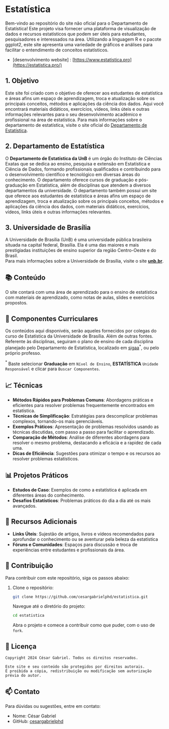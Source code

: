 # Estatística

Bem-vindo ao repositório do site não oficial para o Departamento de Estatística! Este projeto visa fornecer uma plataforma de visualização de dados e recursos estatísticos que podem ser úteis para estudantes, pesquisadores e interessados na área. Utilizando a linguagem R e o pacote ggplot2, este site apresenta uma variedade de gráficos e análises para facilitar o entendimento de conceitos estatísticos.

- [desenvolvimento website] : [https://www.estatistica.pro](https://estatistica.pro/)

## 1. Objetivo

Este site foi criado com o objetivo de oferecer aos estudantes de estatística e áreas afins um espaço de aprendizagem, troca e atualização sobre os principais conceitos, métodos e aplicações da ciência dos dados. Aqui você encontrará materiais didáticos, exercícios, vídeos, links úteis e outras informações relevantes para o seu desenvolvimento acadêmico e profissional na área de estatística.
Para mais informações sobre o departamento de estatística, visite o site oficial do [Departamento de Estatística](<[https://www.estatistica.unb.br](http://est.unb.br/)>).

## 2. Departamento de Estatística

O **Departamento de Estatística da UnB** é um órgão do Instituto de Ciências Exatas que se dedica ao ensino, pesquisa e extensão em Estatística e Ciência de Dados, formando profissionais qualificados e contribuindo para o desenvolvimento científico e tecnológico em diversas áreas do conhecimento. O departamento oferece cursos de graduação e pós-graduação em Estatística, além de disciplinas que atendem a diversos departamentos da universidade. O departamento também possui um site que oferece aos estudantes de estatística e áreas afins um espaço de aprendizagem, troca e atualização sobre os principais conceitos, métodos e aplicações da ciência dos dados, com materiais didáticos, exercícios, vídeos, links úteis e outras informações relevantes.

## 3. Universidade de Brasília

A Universidade de Brasília (UnB) é uma universidade pública brasileira situada na capital federal, Brasília. Ela é uma das maiores e mais prestigiadas instituições de ensino superior da região Centro-Oeste e do Brasil.  
Para mais informações sobre a Universidade de Brasília, visite o site [**unb.br**](https://www.unb.br).

## 📚 Conteúdo

O site contará com uma área de aprendizado para o ensino de estatística com materiais de aprendizado, como notas de aulas, slides e exercícios propostos.

## 🏫 Componentes Curriculares

Os conteúdos aqui disponivéis, serão aqueles fornecidos por colegas do curso de Estatística da Universidade de Brasília. Além de outras fontes. Referente às disciplinas, seguiram o plano de ensino de cada disciplina planejado pelo Departamento de Estatística, localizado em [sigaa](https://sigaa.unb.br/sigaa/public/componentes/busca_componentes.jsf?aba=p-ensino)$^{*}$, ou pelo próprio professo.

$^{*}$ Baste selecionar **Graduação** em `Nível de Ensino`, **ESTATÍSTICA** `Unidade Responsável` e clicar para `Buscar Componentes`.

## 📈 Técnicas

- **Métodos Rápidos para Problemas Comuns**: Abordagens práticas e eficientes para resolver problemas frequentemente encontrados em estatística.
- **Técnicas de Simplificação**: Estratégias para descomplicar problemas complexos, tornando-os mais gerenciáveis.
- **Exemplos Práticos**: Apresentação de problemas resolvidos usando as técnicas discutidas, com passo a passo para facilitar o aprendizado.
- **Comparação de Métodos**: Análise de diferentes abordagens para resolver o mesmo problema, destacando a eficácia e a rapidez de cada uma.
- **Dicas de Eficiência**: Sugestões para otimizar o tempo e os recursos ao resolver problemas estatísticos.

## 📊 Projetos Práticos

- **Estudos de Caso**: Exemplos de como a estatística é aplicada em diferentes áreas do conhecimento.
- **Desafios Estatísticos**: Problemas práticos do dia a dia até os mais avançados.

## 🔗 Recursos Adicionais

- **Links Úteis**: Sujestão de artigos, livros e vídeos recomendados para aprofundar o conhecimento ou se aventurar pela beleza da estatística
- **Fóruns e Comunidades**: Espaços para discussão e troca de experiências entre estudantes e profissionais da área.

## 🚀 Contribuição

Para contribuir com este repositório, siga os passos abaixo:

1. Clone o repositório:
   ```bash
   git clone https://github.com/cesargabrielphd/estatistica.git
   ```
   Navegue até o diretório do projeto:
   ```bash
   cd estatistica
   ```
   Abra o projeto e comece a contribuir como que puder, com o uso de `fork`.

## 📝 Licença

```{txt}
Copyright 2024 César Gabriel. Todos os direitos reservados.

Este site e seu conteúdo são protegidos por direitos autorais.
É proibida a cópia, redistribuição ou modificação sem autorização prévia do autor.
```

## 📫 Contato

Para dúvidas ou sugestões, entre em contato:

- Nome: César Gabriel
- GitHub: [cesargabrielphd](https://github.com/cesargabrielphd)
